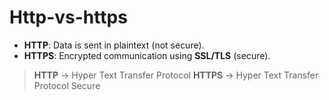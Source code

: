 # Http-vs-https

- **HTTP**: Data is sent in plaintext (not secure).
- **HTTPS**: Encrypted communication using **SSL/TLS** (secure).

> **HTTP** -> Hyper Text Transfer Protocol
> **HTTPS** -> Hyper Text Transfer Protocol Secure
